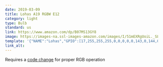 ```yaml
---
date: 2019-03-09
title: Lohas A19 RGBW E12
category: light
type: Bulb
standard: us
link: https://www.amazon.com/dp/B07MS13GY8
image: https://images-na.ssl-images-amazon.com/images/I/51mEXRgUoiL._SL1200_.jpg
template: '{"NAME":"Lohas","GPIO":[17,255,255,255,0,0,0,0,0,143,0,144,0],"FLAG":1,"BASE":26}' 
link_alt: 
---
```



Requires a [code change](https://github.com/arendst/Tasmota/pull/5326#issuecomment-466810201) for proper RGB operation





